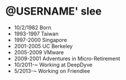 @USERNAME' slee
===============

- 10/2/1982 Born
- 1993-1997 Taiwan
- 1997-2000 Singapore
- 2001-2005 UC Berkeley
- 2005-2009 VMware
- 2009-2001 Adventures in Micro-Retirement
- 10/2011-~ Working at DeepDyve
- 5/2013-~ Working on Friendlee
